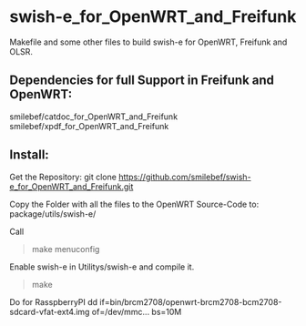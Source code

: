 swish-e_for_OpenWRT_and_Freifunk
================================

Makefile and some other files to build swish-e for OpenWRT, Freifunk and OLSR.

Dependencies for full Support in Freifunk and OpenWRT:
------------------------------------------------------
smilebef/catdoc_for_OpenWRT_and_Freifunk
smilebef/xpdf_for_OpenWRT_and_Freifunk


Install:
--------
Get the Repository:
git clone https://github.com/smilebef/swish-e_for_OpenWRT_and_Freifunk.git

Copy the Folder with all the files to the OpenWRT Source-Code to:
package/utils/swish-e/

Call
> make menuconfig

Enable swish-e in Utilitys/swish-e
and compile it.
> make

Do for RasspberryPI
dd if=bin/brcm2708/openwrt-brcm2708-bcm2708-sdcard-vfat-ext4.img of=/dev/mmc... bs=10M



